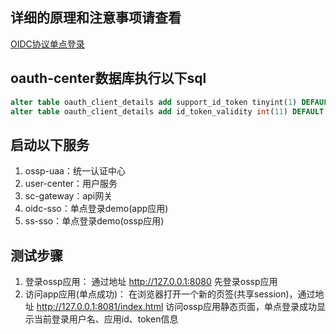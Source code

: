 ## **详细的原理和注意事项请查看**
[OIDC协议单点登录](https://www.kancloud.cn/zlt2000/microservices-platform/2278851)

## oauth-center数据库执行以下sql
```sql
alter table oauth_client_details add support_id_token tinyint(1) DEFAULT 1 COMMENT '是否支持id_token';
alter table oauth_client_details add id_token_validity int(11) DEFAULT 60 COMMENT 'id_token有效期';
```

## 启动以下服务

1. ossp-uaa：统一认证中心
2. user-center：用户服务
3. sc-gateway：api网关
4. oidc-sso：单点登录demo(app应用)
5. ss-sso：单点登录demo(ossp应用)



## 测试步骤

1. 登录ossp应用：
    通过地址 http://127.0.0.1:8080 先登录ossp应用
2. 访问app应用(单点成功)：
   在浏览器打开一个新的页签(共享session)，通过地址 http://127.0.0.1:8081/index.html 访问ossp应用静态页面，单点登录成功显示当前登录用户名、应用id、token信息